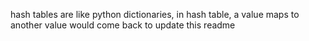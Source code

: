 hash tables are like python dictionaries, in hash table, a value maps to another value
would come back to update this readme
